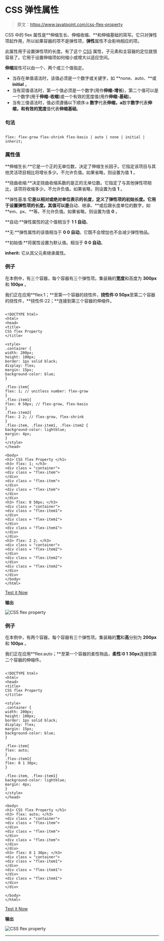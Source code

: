# CSS 弹性属性

> 原文：<https://www.javatpoint.com/css-flex-property>

CSS 中的 flex 属性是**伸缩生长、伸缩收缩、**和伸缩基础的简写。它只对弹性项起作用，所以如果容器的项不是弹性项，**弹性**属性不会影响相应的项。

此属性用于设置弹性项的长度。有了这个 [CSS](https://www.javatpoint.com/css-tutorial) 属性，子元素和主容器的定位就很容易了。它用于设置伸缩项如何缩小或增大以适应空间。

**伸缩**属性可以由一个、两个或三个值指定。

*   当存在单值语法时，该值必须是一个数字或关键字，如 **none、auto、**或 **initial** 。
*   当有双值语法时，第一个值必须是一个数字(用作**伸缩-增长**)，第二个值可以是一个数字(用于**伸缩-收缩**)或一个有效的宽度值(用作**伸缩-基础**)。
*   当有三值语法时，值必须遵循以下顺序:a **数字**代表**伸缩，a**数字**数字**代表**伸缩，**和有效的**宽度**值代表**伸缩基础**。

### 句法

```

flex: flex-grow flex-shrink flex-basis | auto | none | initial | inherit;

```

### 属性值

**伸缩生长:**它是一个正的无单位数，决定了伸缩生长因子。它指定该项目与其他灵活项目相比将增长多少。不允许负值。如果省略，则设置为值 **1** 。

**挠曲收缩:**决定挠曲收缩系数的是正的无单位数。它指定了与其他弹性项相比，该项将收缩多少。不允许负值。如果省略，则设置为值 **1** 。

**弹性基准:**它是以相对或绝对单位表示的长度，定义了弹性项的初始长度。它用于设置弹性项的长度。其值可以是**自动、继承、**或后跟长度单位的数字，如 **em、px、**等。不允许负值。如果省略，则设置为值 **0** 。

**自动:**弹性属性的这个值相当于 **1 1 自动**。

**无:**弹性属性的该值相当于 **0 0 自动**。它既不会增加也不会减少弹性物品。

**初始值:**将属性设置为默认值。相当于 **0 0 自动**。

**inherit:** 它从其父元素继承属性。

### 例子

在本例中，有三个容器，每个容器有三个弹性项。集装箱的**宽度**和高度为 **300px** 和 **100px** 。

我们正在应用**flex:1；**至第一个容器的挠性件，**挠性件:0 50px**至第二个容器的挠性件，**挠性件:22；**连接到第三个容器的伸缩件。

```

<!DOCTYPE html>
<html>
<head>
<title>
CSS flex Property
</title>

<style>
.container {
width: 200px;
height: 100px;
border: 1px solid black;
display: flex;
margin: 15px;
background-color: blue;
}

.flex-item{
flex: 1; // unitless number: flex-grow
}
.flex-item1{
flex: 0 50px; // flex-grow, flex-basis
}
.flex-item2{
flex: 2 2; // flex-grow, flex-shrink
}
.flex-item, .flex-item1, .flex-item2 {
background-color: lightblue;
margin: 4px;
}
</style>
</head>

<body>
<h1> CSS flex Property </h1>
<h3> flex: 1; </h3>
<div class = "container">
<div class = "flex-item">
</div>
<div class = "flex-item">
</div>
<div class = "flex-item">
</div>
</div>
<h3> flex: 0 50px; </h3>
<div class = "container">
<div class = "flex-item1">
</div>
<div class = "flex-item1">
</div>
<div class = "flex-item1">
</div>
</div>
<h3> flex: 2 2; </h3>
<div class = "container">
<div class = "flex-item2">
</div>
<div class = "flex-item2">
</div>
<div class = "flex-item2">
</div>
</div>
</body>
</html>

```

[Test it Now](https://www.javatpoint.com/oprweb/test.jsp?filename=css-flex-property1)

**输出**

![CSS flex property](img/dfce83b0b9129406ad71c49d318d4a56.png)

### 例子

在本例中，有两个容器，每个容器有三个弹性项。集装箱的**宽**和**高**分别为 **200px** 和 **100px** 。

我们正在应用**flex:auto；**至第一个容器的柔性物品，**柔性:0 1 30px**连接到第二个容器的伸缩件。

```

<!DOCTYPE html>
<html>
<head>
<title>
CSS flex Property
</title>

<style>
.container {
width: 200px;
height: 100px;
border: 1px solid black;
display: flex;
margin: 15px;
background-color: blue;
}

.flex-item{
flex: auto;
}
.flex-item1{
flex: 0 1 30px;
}

.flex-item, .flex-item1{
background-color: lightblue;
margin: 4px;
}
</style>
</head>

<body>
<h1> CSS flex Property </h1>
<h3> flex: auto; </h3>
<div class = "container">
<div class = "flex-item">
</div>
<div class = "flex-item">
</div>
<div class = "flex-item">
</div>
</div>
<h3> flex: 0 1 30px; </h3>
<div class = "container">
<div class = "flex-item1">
</div>
<div class = "flex-item1">
</div>
<div class = "flex-item1">
</div>
</div>

</body>
</html>

```

[Test it Now](https://www.javatpoint.com/oprweb/test.jsp?filename=css-flex-property2)

**输出**

![CSS flex property](img/77652aca16ef749dc1876b36dba1bd42.png)

* * *